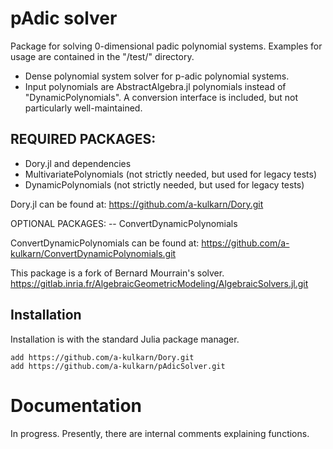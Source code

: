 
# pAdic solver

Package for solving 0-dimensional padic polynomial systems. Examples for usage are contained in the "/test/" directory.

- Dense polynomial system solver for p-adic polynomial systems.
- Input polynomials are AbstractAlgebra.jl polynomials instead of "DynamicPolynomials". A conversion interface is included, but not particularly well-maintained.


## REQUIRED PACKAGES:
- Dory.jl and dependencies
- MultivariatePolynomials  (not strictly needed, but used for legacy tests)
- DynamicPolynomials       (not strictly needed, but used for legacy tests)

Dory.jl can be found at: https://github.com/a-kulkarn/Dory.git


OPTIONAL PACKAGES:
-- ConvertDynamicPolynomials

ConvertDynamicPolynomials can be found at: https://github.com/a-kulkarn/ConvertDynamicPolynomials.git

This package is a fork of Bernard Mourrain's solver.
https://gitlab.inria.fr/AlgebraicGeometricModeling/AlgebraicSolvers.jl.git

## Installation

Installation is with the standard Julia package manager.

    add https://github.com/a-kulkarn/Dory.git
    add https://github.com/a-kulkarn/pAdicSolver.git


# Documentation

In progress. Presently, there are internal comments explaining functions.
